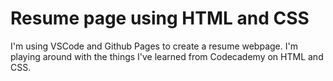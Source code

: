 # Resume page using HTML and CSS
I'm using VSCode and Github Pages to create a resume webpage. I'm playing around with the things I've learned from Codecademy on HTML and CSS.
